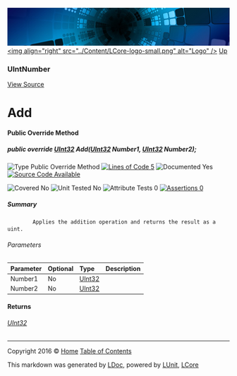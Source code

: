 ![](../Content/LCore-banner-small.png "")
[&lt;img align=&quot;right&quot; src=&quot;../Content/LCore-logo-small.png&quot; alt=&quot;Logo&quot; /&gt;](../../README.md)
[Up](UIntNumber.md)

### UIntNumber
[View Source](../Numbers/UIntNumber.cs)

# Add

#### Public Override Method

##### public override <a href="https://msdn.microsoft.com/en-us/library/system.uint32.aspx" alt="">UInt32</a> Add(<a href="https://msdn.microsoft.com/en-us/library/system.uint32.aspx" alt="">UInt32</a> Number1, <a href="https://msdn.microsoft.com/en-us/library/system.uint32.aspx" alt="">UInt32</a> Number2);

![Type Public Override Method](http://b.repl.ca/v1/Type-Public%20Override%20Method-Blue.png "") [![Lines of Code 5](http://b.repl.ca/v1/Lines%20of%20Code-5-blue.png "")](../Numbers/UIntNumber.cs#L72)    ![Documented Yes](http://b.repl.ca/v1/Documented-Yes-brightgreen.png "") [![Source Code Available](http://b.repl.ca/v1/Source%20Code-Available-brightgreen.png "")](../Numbers/UIntNumber.cs#L72)

![Covered No](http://b.repl.ca/v1/Covered-No-red.png "") ![Unit Tested No](http://b.repl.ca/v1/Unit%20Tested-No-lightgrey.png "") ![Attribute Tests 0](http://b.repl.ca/v1/Attribute%20Tests-0-lightgrey.png "") [![Assertions 0](http://b.repl.ca/v1/Assertions-0-lightgrey.png "")](../Numbers/UIntNumber.cs)

##### Summary

            Applies the addition operation and returns the result as a uint.
            

###### Parameters

Parameter | Optional | Type | Description
:---  | :---  | :---  | :--- 
Number1 | No | [UInt32](https://msdn.microsoft.com/en-us/library/system.uint32.aspx) | 
Number2 | No | [UInt32](https://msdn.microsoft.com/en-us/library/system.uint32.aspx) | 


#### Returns

###### [UInt32](https://msdn.microsoft.com/en-us/library/system.uint32.aspx)



---

Copyright 2016 &copy; [Home](../../README.md) [Table of Contents](../../TableOfContents.md)

This markdown was generated by [LDoc](https://github.com/CodeSingularity/LDoc), powered by [LUnit](https://github.com/CodeSingularity/LUnit), [LCore](https://github.com/CodeSingularity/LCore)
